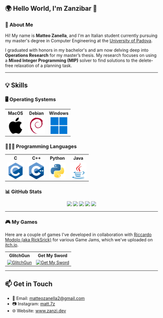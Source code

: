 ## 🌍 Hello World, I'm **Zanzibar** 👋

### 👤 **About Me**

Hi! My name is **Matteo Zanella**, and I'm an Italian student currently pursuing my master's degree in Computer Engineering at the [University of Padova](https://www.dei.unipd.it/home-page).  

I graduated with honors in my bachelor's and am now delving deep into **Operations Research** for my master’s thesis. My research focuses on using a **Mixed Integer Programming (MIP)** solver to find solutions to the delete-free relaxation of a planning task.

---

## 💡 **Skills**

### 🖥️ **Operating Systems**

<div align="center">
  <table>
    <tr>
      <th>MacOS</th>
      <th>Debian</th>
      <th>Windows</th>
    </tr>
    <tr>
      <td align="center"><img src="https://github.com/devicons/devicon/blob/master/icons/apple/apple-original.svg" title="MacOS" alt="MacOS" width="55" height="55"/></td>
      <td align="center"><img src="https://github.com/devicons/devicon/blob/master/icons/debian/debian-original.svg" title="Debian" alt="Debian" width="55" height="55"/></td>
      <td align="center"><img src="https://github.com/devicons/devicon/blob/master/icons/windows11/windows11-original.svg" title="Windows" alt="Windows" width="55" height="55"/></td>
    </tr>
  </table>
</div>

### 👨🏻‍💻 **Programming Languages**

<div align="center">
  <table>
    <tr>
      <th>C</th>
      <th>C++</th>
      <th>Python</th>
      <th>Java</th>
    </tr>
    <tr>
      <td align="center"><img src="https://github.com/devicons/devicon/blob/master/icons/c/c-original.svg" title="C" alt="C" width="55" height="55"/></td>
      <td align="center"><img src="https://github.com/devicons/devicon/blob/master/icons/cplusplus/cplusplus-original.svg" title="C++" alt="C++" width="55" height="55"/></td>
      <td align="center"><img src="https://github.com/devicons/devicon/blob/master/icons/python/python-original.svg" title="Python" alt="Python" width="55" height="55"/></td>
      <td align="center"><img src="https://github.com/devicons/devicon/blob/master/icons/java/java-original.svg" title="Java" alt="Java" width="55" height="55"/></td>
    </tr>
  </table>
</div>

### 📊 **GitHub Stats**

<div align="center">
  <img src="http://github-profile-summary-cards.vercel.app/api/cards/stats?username=Zanzibarr&theme=transparent" height="180em"/>
  <img src="http://github-profile-summary-cards.vercel.app/api/cards/most-commit-language?username=Zanzibarr&theme=transparent&exclude=html,CSS,Jupyter%20Notebook" height="180em"/>
  <img src="http://github-profile-summary-cards.vercel.app/api/cards/repos-per-language?username=Zanzibarr&theme=transparent&exclude=html,CSS,Jupyter%20Notebook" height="180em"/>
  <img src="http://github-profile-summary-cards.vercel.app/api/cards/productive-time?username=Zanzibarr&theme=transparent&utcOffset=2" height="180em"/>
  <img src="http://github-profile-summary-cards.vercel.app/api/cards/profile-details?username=Zanzibarr&theme=transparent" height="180em"/>
</div>

---

### 🎮 **My Games**

Here are a couple of games I've developed in collaboration with [Riccardo Modolo (aka RickSrick)](https://ricksrick.github.io/me/) for various Game Jams, which we've uploaded on [itch.io](https://itch.io).

<div align="center">
  <table>
    <tr>
      <th>GlitchGun</th>
      <th>Get My Sword</th>
    </tr>
    <tr>
      <td align="center"><a href="https://ricksrick.itch.io/glitchgun" target="_blank"><img src="https://ricksrick.github.io/static/21a34148a50ea747bab769984cfb641a/59b41/GlitchgunCover.webp" title="GlitchGun" alt="GlitchGun" width="100"/></a></td>
      <td align="center"><a href="https://ricksrick.itch.io/get-my-sword" target="_blank"><img src="https://ricksrick.github.io/static/6bb30e2352197f829dc28daafd9478af/59b41/getMySwordCover.webp" title="Get My Sword" alt="Get My Sword" width="100"/></a></td>
    </tr>
  </table>
</div>

---

## 📫 **Get in Touch**

<ul>
  <li>📧 Email: <a href="mailto:matteozanella2@gmail.com">matteozanella2@gmail.com</a></li>
  <li>📷 Instagram: <a href="https://www.instagram.com/matt.7z">matt.7z</a></li>
  <li>🌐 Website: <a href="https://www.zanzi.dev">www.zanzi.dev</a></li>
</ul>
